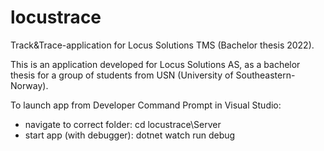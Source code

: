 # locustrace
 Track&Trace-application for Locus Solutions TMS (Bachelor thesis 2022).

 This is an application developed for Locus Solutions AS, as a bachelor thesis for a group of 
 students from USN (University of Southeastern-Norway).

To launch app from Developer Command Prompt in Visual Studio:
- navigate to correct folder: cd locustrace\Server
- start app (with debugger): dotnet watch run debug
